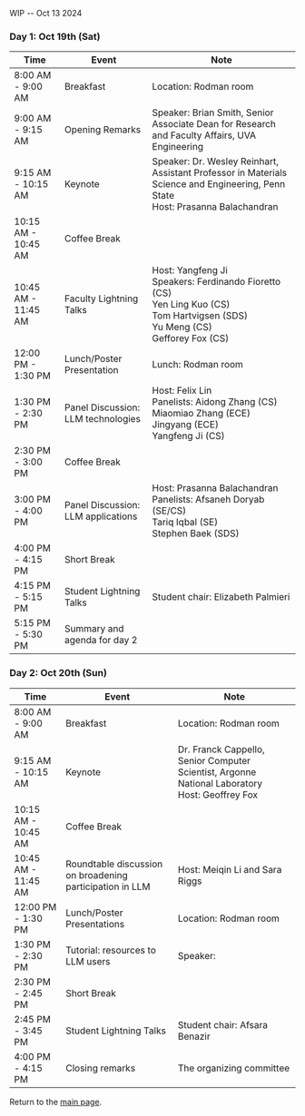 WIP -- Oct 13 2024


### Day 1: Oct 19th (Sat) 

| Time                | Event                              | Note                                                                                                                                      |
|---------------------|------------------------------------|-------------------------------------------------------------------------------------------------------------------------------------------|
| 8:00 AM - 9:00 AM   | Breakfast                          | Location: Rodman room                                                                                                                     |
| 9:00 AM - 9:15 AM   | Opening Remarks                    | Speaker: Brian Smith, Senior Associate Dean for Research and Faculty Affairs, UVA Engineering                                             |
| 9:15 AM - 10:15 AM  | Keynote                            | Speaker: Dr. Wesley Reinhart, Assistant Professor in Materials Science and Engineering, Penn State <br>Host: Prasanna Balachandran        |
| 10:15 AM - 10:45 AM | Coffee Break                       |                                                                                                                                           |
| 10:45 AM - 11:45 AM | Faculty Lightning Talks            | Host: Yangfeng Ji<br>Speakers: Ferdinando Fioretto (CS)<br>Yen Ling Kuo (CS)<br>Tom Hartvigsen (SDS)<br>Yu Meng (CS)<br>Gefforey Fox (CS) |
| 12:00 PM - 1:30 PM  | Lunch/Poster Presentation          | Lunch: Rodman room                                                                                                                        |
| 1:30 PM - 2:30 PM   | Panel Discussion: LLM technologies | Host: Felix Lin<br>Panelists: Aidong Zhang (CS)<br>Miaomiao Zhang (ECE)<br>Jingyang (ECE)<br>Yangfeng Ji (CS)                             |
| 2:30 PM - 3:00 PM   | Coffee Break                       |                                                                                                                                           |
| 3:00 PM - 4:00 PM   | Panel Discussion: LLM applications | Host: Prasanna Balachandran<br>Panelists: Afsaneh Doryab (SE/CS)<br>Tariq Iqbal (SE) <br> Stephen Baek (SDS)                              |
| 4:00 PM - 4:15 PM   | Short Break                        |                                                                                                                                           |
| 4:15 PM - 5:15 PM   | Student Lightning Talks            | Student chair: Elizabeth Palmieri                                                                                                         |
| 5:15 PM - 5:30 PM   | Summary and agenda for day 2       |                                                                                                                                           |

### Day 2: Oct 20th (Sun) 

| Time                     | Event                                                   | Note                                                                                                      |
|--------------------------|---------------------------------------------------------|-----------------------------------------------------------------------------------------------------------|
| 8:00 AM - 9:00 AM        | Breakfast                                               | Location: Rodman room                                                                                     |
| 9:15 AM - 10:15 AM       | Keynote                                                 | Dr. Franck Cappello, Senior Computer Scientist, Argonne National Laboratory<br>Host: Geoffrey Fox          |
| 10:15 AM - 10:45 AM      | Coffee Break                                            |                                                                                                           |
| 10:45 AM - 11:45 AM      | Roundtable discussion on broadening participation in LLM | Host: Meiqin Li and Sara Riggs                                                                            |
| 12:00 PM - 1:30 PM       | Lunch/Poster Presentations                               | Location: Rodman room                                                                                     |
| 1:30 PM - 2:30 PM        | Tutorial: resources to LLM users                        | Speaker: <Yangfeng Ji>                                                                                               |
| 2:30 PM - 2:45 PM        | Short Break                                             |                                                                                                           |
| 2:45 PM - 3:45 PM        | Student Lightning Talks                                 | Student chair: Afsara Benazir                                                                                                          |
| 4:00 PM - 4:15 PM        | Closing remarks                                         | The organizing committee                                                                                  |

Return to the [main page](README.md).

